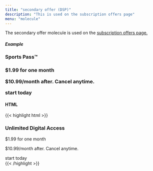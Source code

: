 ```yaml
---
title: "secondary offer (DSP)"
description: "This is used on the subscription offers page"
menu: "molecule"
---
```


The secondary offer molecule is used on the <a href="/saratoga/decks/subscription-offers">subscription offers page.</a>

##### Example

<div class="dsp">
    <div class="secondary-offer card" style="max-width: 435px;">
       <div class="package">
            <h3 class="h2 serif">Sports Pass™<h3>
            <p class="summary caps bold">$1.99 for one month</p>
            <p class="summary caps">$10.99/month after. Cancel anytime.</p>
            <a class="button impact">start today</a>
        </div>
    </div>
</div>

#### HTML
{{< highlight html >}}
<div class="secondary-offer card">
   <div class="package">
        <h3 class="h2 serif">Unlimited Digital Access</h3>
        <p class="summary caps bold">$1.99 for one month</p>
        <p class="summary caps">$10.99/month after. Cancel anytime.</p>
        <a class="button impact">start today</a>
    </div>
</div>
{{< /highlight >}}